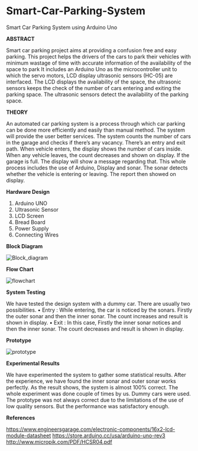 # Smart-Car-Parking-System
Smart Car Parking System using Arduino Uno

**ABSTRACT**

Smart car parking project aims at providing a confusion free and easy parking. This project helps the drivers of the cars to park their vehicles with minimum wastage of time with accurate information of the availability of the space to park It includes an Arduino Uno as the microcontroller unit to which the servo motors, LCD display ultrasonic sensors (HC-05) are interfaced. The LCD displays the availability of the space, the ultrasonic sensors keeps the check of the number of cars entering and exiting the parking space. The ultrasonic sensors detect the availability of the parking space.

**THEORY**

An automated car parking system is a process through which car parking can be done more efficiently and easily than manual method. The system will provide the user better services. 
The system counts the number of cars in the garage and checks if there’s any vacancy. There’s an entry and exit path. When vehicle enters, the display shows the number of cars inside. When any vehicle leaves, the count decreases and shown on display. If the garage is full. The display will show a message regarding that. 
This whole process includes the use of Arduino, Display and sonar. The sonar detects whether the vehicle is entering or leaving. The report then showed on display. 

**Hardware Design**

1.	Arduino UNO
2.	Ultrasonic Sensor
3.	LCD Screen
4.	Bread Board
5.	Power Supply
6.	Connecting Wires

**Block Diagram**

![Block_diagram](https://user-images.githubusercontent.com/33668152/70372115-24bb3180-1905-11ea-9360-015bb582dfaf.jpg)



**Flow Chart**

![flowchart](https://user-images.githubusercontent.com/33668152/70372157-a1e6a680-1905-11ea-96c9-1e4bbbee5439.jpg)



**System Testing**

We have tested the design system with a dummy car. There are usually two possibilities.
•	Entry : While entering, the car is noticed by the sonars. Firstly the outer sonar and then the inner sonar. The count increases and result is shown in display.
•	Exit : In this case, Firstly the inner sonar notices and then the inner sonar. The count decreases and result is shown in display.

**Prototype**

![prototype](https://user-images.githubusercontent.com/33668152/70372162-c2166580-1905-11ea-8eef-45d700f4556e.jpg)



**Experimental Results**

We have experimented the system to gather some statistical results. After the experience, we have found the inner sonar and outer sonar works perfectly. As the result shows, the system is almost 100% correct. The whole experiment was done couple of times by us. Dummy cars were used. The prototype was not always correct due to the limitations of the use of low quality sensors. But the performance was satisfactory enough.

**References**

https://www.engineersgarage.com/electronic-components/16x2-lcd-module-datasheet
https://store.arduino.cc/usa/arduino-uno-rev3
http://www.micropik.com/PDF/HCSR04.pdf

